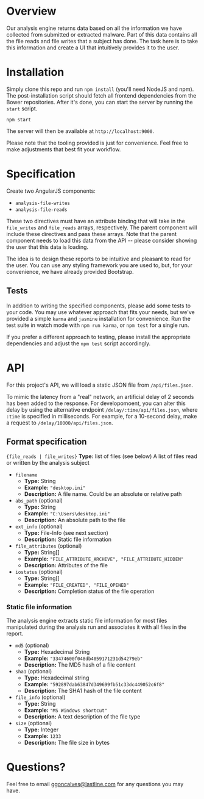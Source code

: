 # Overview

Our analysis engine returns data based on all the information we have collected
from submitted or extracted malware. Part of this data contains all the file
reads and file writes that a subject has done. The task here is to take this
information and create a UI that intuitively provides it to the user.

# Installation

Simply clone this repo and run `npm install` (you'll need NodeJS and npm). The
post-installation script should fetch all frontend dependencies from the Bower
repositories. After it's done, you can start the server by running the `start`
script.

```
npm start
``` 

The server will then be available at `http://localhost:9000`.

Please note that the tooling provided is just for convenience. Feel free to make
adjustments that best fit your workflow.

# Specification

Create two AngularJS components:

- `analysis-file-writes`
- `analysis-file-reads`

These two directives must have an attribute binding that will take in the
`file_writes` and `file_reads` arrays, respectively. The parent component will
include these directives and pass these arrays. Note that the parent component
needs to load this data from the API -- please consider showing the user that
this data is loading.

The idea is to design these reports to be intuitive and pleasant to read for the
user. You can use any styling framework you are used to, but, for your
convenience, we have already provided Bootstrap.

## Tests

In addition to writing the specified components, please add some tests to your
code. You may use whatever approach that fits your needs, but we've provided a
simple `karma` and `jasmine` installation for convenience. Run the test suite in
watch mode with `npm run karma`, or `npm test` for a single run.

If you prefer a different approach to testing, please install the appropriate
dependencies and adjust the `npm test` script accordingly.

# API

For this project's API, we will load a static JSON file from `/api/files.json`.

To mimic the latency from a "real" network, an artificial delay of 2 seconds has
been added to the response. For developomoent, you can alter this delay by using
the alternative endpoint `/delay/:time/api/files.json`, where `:time` is
specified in milliseconds. For example, for a 10-second delay, make a request to
`/delay/10000/api/files.json`.

## Format specification

`{file_reads | file_writes}`
**Type:** list of files (see below)
A list of files read or written by the analysis subject

- `filename`
  - **Type:** String
  - **Example:** `"desktop.ini"`
  - **Description:** A file name. Could be an absolute or relative path
- `abs_path` (optional)
  - **Type:** String
  - **Example:** `"C:\Users\desktop.ini"`
  - **Description:** An absolute path to the file
- `ext_info` (optional)
  - **Type:** File-Info (see next section)
  - **Description:** Static file information
- `file_attributes` (optional)
  - **Type:** String[]
  - **Example:** `"FILE_ATTRIBUTE_ARCHIVE", "FILE_ATTRIBUTE_HIDDEN"`
  - **Description:** Attributes of the file
- `iostatus` (optional)
  - **Type:** String[]
  - **Example:** `"FILE_CREATED", "FILE_OPENED"`
  - **Description:** Completion status of the file operation

### Static file information

The analysis engine extracts static file information for most files manipulated
during the analysis run and associates it with all files in the report.

- `md5` (optional)
  - **Type:** Hexadecimal String
  - **Example:** `"33474600f048db4059171231d54279eb"`
  - **Description:** The MD5 hash of a file content
- `sha1` (optional)
  - **Type:** Hexadecimal string
  - **Example:** `"592897dab63847d349699fb51c33dc449052c6f8"`
  - **Description:** The SHA1 hash of the file content
- `file_info` (optional)
  - **Type:** String
  - **Example:** `"MS Windows shortcut"`
  - **Description:** A text description of the file type
- `size` (optional)
  - **Type:** Integer
  - **Example:** `1233`
  - **Description:** The file size in bytes

# Questions?

Feel free to email ggoncalves@lastline.com for any questions you may have.
